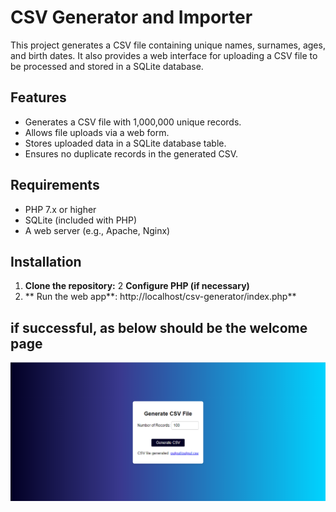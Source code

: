 # CSV Generator and Importer

This project generates a CSV file containing unique names, surnames, ages, and birth dates. It also provides a web interface for uploading a CSV file to be processed and stored in a SQLite database.

## Features

- Generates a CSV file with 1,000,000 unique records.
- Allows file uploads via a web form.
- Stores uploaded data in a SQLite database table.
- Ensures no duplicate records in the generated CSV.

## Requirements

- PHP 7.x or higher
- SQLite (included with PHP)
- A web server (e.g., Apache, Nginx)

## Installation

1. **Clone the repository:**
2 **Configure PHP (if necessary)**
3. ** Run the web app**: http://localhost/csv-generator/index.php**

## if successful, as below should be the welcome page

![alt text](<Screenshot 2024-09-19 111443.png>)